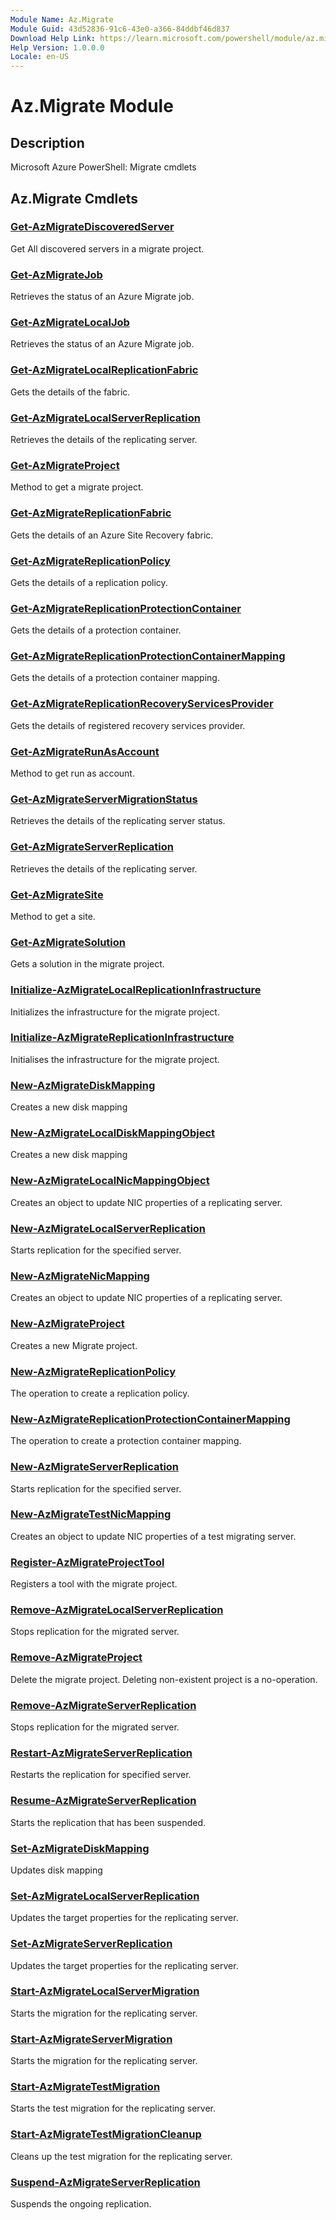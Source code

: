 ```yaml
---
Module Name: Az.Migrate
Module Guid: 43d52836-91c6-43e0-a366-84ddbf46d837
Download Help Link: https://learn.microsoft.com/powershell/module/az.migrate
Help Version: 1.0.0.0
Locale: en-US
---
```


# Az.Migrate Module
## Description
Microsoft Azure PowerShell: Migrate cmdlets

## Az.Migrate Cmdlets
### [Get-AzMigrateDiscoveredServer](Get-AzMigrateDiscoveredServer.md)
Get All discovered servers in a migrate project.

### [Get-AzMigrateJob](Get-AzMigrateJob.md)
Retrieves the status of an Azure Migrate job.

### [Get-AzMigrateLocalJob](Get-AzMigrateLocalJob.md)
Retrieves the status of an Azure Migrate job.

### [Get-AzMigrateLocalReplicationFabric](Get-AzMigrateLocalReplicationFabric.md)
Gets the details of the fabric.

### [Get-AzMigrateLocalServerReplication](Get-AzMigrateLocalServerReplication.md)
Retrieves the details of the replicating server.

### [Get-AzMigrateProject](Get-AzMigrateProject.md)
Method to get a migrate project.

### [Get-AzMigrateReplicationFabric](Get-AzMigrateReplicationFabric.md)
Gets the details of an Azure Site Recovery fabric.

### [Get-AzMigrateReplicationPolicy](Get-AzMigrateReplicationPolicy.md)
Gets the details of a replication policy.

### [Get-AzMigrateReplicationProtectionContainer](Get-AzMigrateReplicationProtectionContainer.md)
Gets the details of a protection container.

### [Get-AzMigrateReplicationProtectionContainerMapping](Get-AzMigrateReplicationProtectionContainerMapping.md)
Gets the details of a protection container mapping.

### [Get-AzMigrateReplicationRecoveryServicesProvider](Get-AzMigrateReplicationRecoveryServicesProvider.md)
Gets the details of registered recovery services provider.

### [Get-AzMigrateRunAsAccount](Get-AzMigrateRunAsAccount.md)
Method to get run as account.

### [Get-AzMigrateServerMigrationStatus](Get-AzMigrateServerMigrationStatus.md)
Retrieves the details of the replicating server status.

### [Get-AzMigrateServerReplication](Get-AzMigrateServerReplication.md)
Retrieves the details of the replicating server.

### [Get-AzMigrateSite](Get-AzMigrateSite.md)
Method to get a site.

### [Get-AzMigrateSolution](Get-AzMigrateSolution.md)
Gets a solution in the migrate project.

### [Initialize-AzMigrateLocalReplicationInfrastructure](Initialize-AzMigrateLocalReplicationInfrastructure.md)
Initializes the infrastructure for the migrate project.

### [Initialize-AzMigrateReplicationInfrastructure](Initialize-AzMigrateReplicationInfrastructure.md)
Initialises the infrastructure for the migrate project.

### [New-AzMigrateDiskMapping](New-AzMigrateDiskMapping.md)
Creates a new disk mapping

### [New-AzMigrateLocalDiskMappingObject](New-AzMigrateLocalDiskMappingObject.md)
Creates a new disk mapping

### [New-AzMigrateLocalNicMappingObject](New-AzMigrateLocalNicMappingObject.md)
Creates an object to update NIC properties of a replicating server.

### [New-AzMigrateLocalServerReplication](New-AzMigrateLocalServerReplication.md)
Starts replication for the specified server.

### [New-AzMigrateNicMapping](New-AzMigrateNicMapping.md)
Creates an object to update NIC properties of a replicating server.

### [New-AzMigrateProject](New-AzMigrateProject.md)
Creates a new Migrate project.

### [New-AzMigrateReplicationPolicy](New-AzMigrateReplicationPolicy.md)
The operation to create a replication policy.

### [New-AzMigrateReplicationProtectionContainerMapping](New-AzMigrateReplicationProtectionContainerMapping.md)
The operation to create a protection container mapping.

### [New-AzMigrateServerReplication](New-AzMigrateServerReplication.md)
Starts replication for the specified server.

### [New-AzMigrateTestNicMapping](New-AzMigrateTestNicMapping.md)
Creates an object to update NIC properties of a test migrating server.

### [Register-AzMigrateProjectTool](Register-AzMigrateProjectTool.md)
Registers a tool with the migrate project.

### [Remove-AzMigrateLocalServerReplication](Remove-AzMigrateLocalServerReplication.md)
Stops replication for the migrated server.

### [Remove-AzMigrateProject](Remove-AzMigrateProject.md)
Delete the migrate project.
Deleting non-existent project is a no-operation.

### [Remove-AzMigrateServerReplication](Remove-AzMigrateServerReplication.md)
Stops replication for the migrated server.

### [Restart-AzMigrateServerReplication](Restart-AzMigrateServerReplication.md)
Restarts the replication for specified server.

### [Resume-AzMigrateServerReplication](Resume-AzMigrateServerReplication.md)
Starts the replication that has been suspended.

### [Set-AzMigrateDiskMapping](Set-AzMigrateDiskMapping.md)
Updates disk mapping

### [Set-AzMigrateLocalServerReplication](Set-AzMigrateLocalServerReplication.md)
Updates the target properties for the replicating server.

### [Set-AzMigrateServerReplication](Set-AzMigrateServerReplication.md)
Updates the target properties for the replicating server.

### [Start-AzMigrateLocalServerMigration](Start-AzMigrateLocalServerMigration.md)
Starts the migration for the replicating server.

### [Start-AzMigrateServerMigration](Start-AzMigrateServerMigration.md)
Starts the migration for the replicating server.

### [Start-AzMigrateTestMigration](Start-AzMigrateTestMigration.md)
Starts the test migration for the replicating server.

### [Start-AzMigrateTestMigrationCleanup](Start-AzMigrateTestMigrationCleanup.md)
Cleans up the test migration for the replicating server.

### [Suspend-AzMigrateServerReplication](Suspend-AzMigrateServerReplication.md)
Suspends the ongoing replication.

